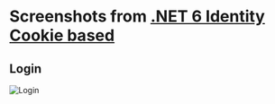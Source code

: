 # Screenshots from [.NET 6 Identity Cookie based](https://github.com/madcoda9000/dotnet-cookie-based-identity)

## Login
![Login](Documentation/Screenshots/Login.png)